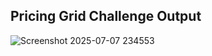 ## Pricing Grid Challenge Output

![Screenshot 2025-07-07 234553](https://github.com/user-attachments/assets/238ebb82-96ee-4e76-ae4d-0d3b71f5d06f)
